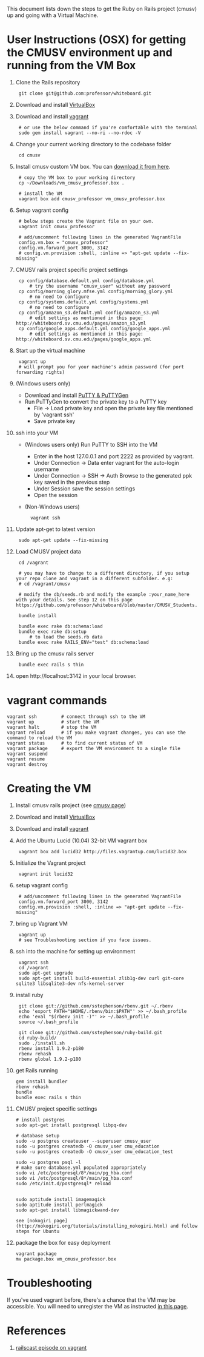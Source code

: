 This document lists down the steps to get the Ruby on Rails project (cmusv) up and going with a Virtual Machine.

# User Instructions (OSX) for getting the CMUSV environment up and running from the VM Box #

1. Clone the Rails repository

        git clone git@github.com:professor/whiteboard.git

1. Download and install [VirtualBox](https://www.virtualbox.org/wiki/Downloads)
1. Download and install [vagrant](http://vagrantup.com/)

        # or use the below command if you're comfortable with the terminal
        sudo gem install vagrant --no-ri --no-rdoc -V

1. Change your current working directory to the codebase folder

        cd cmusv

1. Install cmusv custom VM box. You can [download it from here](https://www.dropbox.com/s/k46n4zfalgwydcz/vm_cmusv_professor.box).

        # copy the VM box to your working directory
        cp ~/Downloads/vm_cmusv_professor.box .

        # install the VM
        vagrant box add cmusv_professor vm_cmusv_professor.box

1. Setup vagrant config

        # below steps create the Vagrant file on your own.
        vagrant init cmusv_professor

        # add/uncomment following lines in the generated VagrantFile
        config.vm.box = "cmusv_professor"
        config.vm.forward_port 3000, 3142
        # config.vm.provision :shell, :inline => "apt-get update --fix-missing"

1. CMUSV rails project specific project settings

        cp config/database.default.yml config/database.yml
            # try the username "cmusv_user" without any password
        cp config/morning_glory.mfse.yml config/morning_glory.yml
            # no need to configure
        cp config/systems.default.yml config/systems.yml
            # no need to configure
        cp config/amazon_s3.default.yml config/amazon_s3.yml
            # edit settings as mentioned in this page: http://whiteboard.sv.cmu.edu/pages/amazon_s3.yml
        cp config/google_apps.default.yml config/google_apps.yml
            # edit settings as mentioned in this page: http://whiteboard.sv.cmu.edu/pages/google_apps.yml

1. Start up the virtual machine

        vagrant up
        # will prompt you for your machine's admin password (for port forwarding rights)

1. (Windows users only)
    * Download and install [PuTTY & PuTTYGen](http://www.chiark.greenend.org.uk/~sgtatham/putty/download.html)
    * Run PuTTyGen to convert the private key to a PuTTY key
        * File -> Load private key and open the private key file mentioned by 'vagrant ssh'
        * Save private key

1. ssh into your VM
    * (Windows users only) Run PuTTY to SSH into the VM
        * Enter in the host 127.0.0.1 and port 2222 as provided by vagrant.
        * Under Connection -> Data enter vagrant for the auto-login username
        * Under Connection -> SSH -> Auth  Browse to the generated ppk key saved in the previous step
        * Under Session save the session settings
        * Open the session
    * (Non-Windows users)

            vagrant ssh

1. Update apt-get to latest version

        sudo apt-get update --fix-missing

1. Load CMUSV project data

        cd /vagrant

        # you may have to change to a different directory, if you setup your repo clone and vagrant in a different subfolder. e.g:
        # cd /vagrant/cmusv

        # modify the db/seeds.rb and modify the example :your_name_here with your details. See step 12 on this page https://github.com/professor/whiteboard/blob/master/CMUSV_Students.md

        bundle install

        bundle exec rake db:schema:load
        bundle exec rake db:setup
            # to load the seeds.rb data
        bundle exec rake RAILS_ENV="test" db:schema:load

1. Bring up the cmusv rails server

        bundle exec rails s thin

1. open http://localhost:3142 in your local browser.

# vagrant commands #

    vagrant ssh         # connect through ssh to the VM
    vagrant up          # start the VM
    vagrant halt        # stop the VM
    vagrant reload      # if you make vagrant changes, you can use the command to reload the VM
    vagrant status      # to find current status of VM
    vagrant package     # export the VM environment to a single file
    vagrant suspend
    vagrant resume
    vagrant destroy


# Creating the VM #

1. Install cmusv rails project (see [cmusv page](https://github.com/professor/whiteboard/blob/master/CMUSV_Students.md))
2. Download and install [VirtualBox](https://www.virtualbox.org/wiki/Downloads)
3. Download and install [vagrant](http://vagrantup.com/)
4. Add the Ubuntu Lucid (10.04) 32-bit VM vagrant box

        vagrant box add lucid32 http://files.vagrantup.com/lucid32.box

5. Initialize the Vagrant project

        vagrant init lucid32

6. setup vagrant config

        # add/uncomment following lines in the generated VagrantFile
        config.vm.forward_port 3000, 3142
        config.vm.provision :shell, :inline => "apt-get update --fix-missing"

7. bring up Vagrant VM

        vagrant up
        # see Troubleshooting section if you face issues.

8. ssh into the machine for setting up environment

        vagrant ssh
        cd /vagrant
        sudo apt-get upgrade
        sudo apt-get install build-essential zlib1g-dev curl git-core sqlite3 libsqlite3-dev nfs-kernel-server

9. install ruby

        git clone git://github.com/sstephenson/rbenv.git ~/.rbenv
        echo 'export PATH="$HOME/.rbenv/bin:$PATH"' >> ~/.bash_profile
        echo 'eval "$(rbenv init -)"' >> ~/.bash_profile
        source ~/.bash_profile

        git clone git://github.com/sstephenson/ruby-build.git
        cd ruby-build/
        sudo ./install.sh
        rbenv install 1.9.2-p180
        rbenv rehash
        rbenv global 1.9.2-p180

10. get Rails running

        gem install bundler
        rbenv rehash
        bundle
        bundle exec rails s thin

11. CMUSV project specific settings

        # install postgres
        sudo apt-get install postgresql libpq-dev

        # database setup
        sudo -u postgres createuser --superuser cmusv_user
        sudo -u postgres createdb -O cmusv_user cmu_education
        sudo -u postgres createdb -O cmusv_user cmu_education_test

        sudo -u postgres psql -l
        # make sure database.yml populated appropriately
        sudo vi /etc/postgresql/8*/main/pg_hba.conf
        sudo vi /etc/postgresql/8*/main/pg_hba.conf
        sudo /etc/init.d/postgresql* reload


        sudo aptitude install imagemagick
        sudo aptitude install perlmagick
        sudo apt-get install libmagickwand-dev

        see [nokogiri page](http://nokogiri.org/tutorials/installing_nokogiri.html) and follow steps for Ubuntu

12. package the box for easy deployment

        vagrant package
        mv package.box vm_cmusv_professor.box

# Troubleshooting

If you've used vagrant before, there's a chance that the VM may be accessible. You will need to unregister the VM as instructed [in this page](http://daniel.hepper.net/blog/2011/03/fixing-a-messed-up-vagrant-installation/).

# References #

1. [railscast episode on vagrant](http://railscasts.com/episodes/292-virtual-machines-with-vagrant)